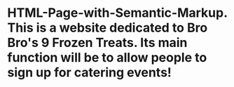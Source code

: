 # HTML-Page-with-Semantic-Markup. This is a website dedicated to Bro Bro's 9 Frozen Treats. Its main function will be to allow people to sign up for catering events!
